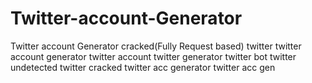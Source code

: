 # Twitter-account-Generator
Twitter account Generator cracked(Fully Request based) twitter twitter account generator twitter account twitter generator twitter bot twitter undetected twitter cracked twitter acc generator twitter acc gen
